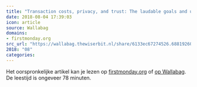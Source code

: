 ```yaml
---
title: "Transaction costs, privacy, and trust: The laudable goals and ultimate failure of notice and choice ..."
date: 2018-08-04 17:39:03
icon: article
source: Wallabag
domains:
- firstmonday.org
src_url: "https://wallabag.thewiserbit.nl/share/6133ec67274526.68819260"
2018: "08"
categories:
---
```

Het oorspronkelijke artikel kan je lezen op [firstmonday.org](http://firstmonday.org/ojs/index.php/fm/article/view/4838/3802) of [op Wallabag](https://wallabag.thewiserbit.nl/share/6133ec67274526.68819260). De leestijd is ongeveer 78 minuten.